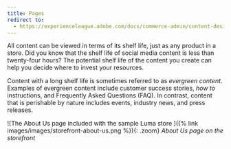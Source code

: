 ```yaml
---
title: Pages
redirect to:
  - https://experienceleague.adobe.com/docs/commerce-admin/content-design/elements/pages/pages.html
---
```


All content can be viewed in terms of its shelf life, just as any product in a store. Did you know that the shelf life of social media content is less than twenty-four hours? The potential shelf life of the content you create can help you decide where to invest your resources.

Content with a long shelf life is sometimes referred to as _evergreen content_. Examples of evergreen content include customer success stories, _how to_ instructions, and Frequently Asked Questions (FAQ). In contrast, content that is perishable by nature includes events, industry news, and press releases.

![The About Us page included with the sample Luma store ]({% link images/images/storefront-about-us.png %}){: .zoom}
_About Us page on the storefront_
